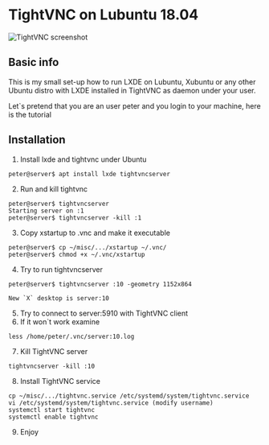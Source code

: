 # TightVNC on Lubuntu 18.04

![TightVNC screenshot](https://raw.githubusercontent.com/koss822/misc/master/imgs/tightvnc.jpg "TightVNC Screenshot")

## Basic info
This is my small set-up how to run LXDE on Lubuntu, Xubuntu or any other Ubuntu distro with LXDE installed in TightVNC as daemon under your user.

Let`s pretend that you are an user peter and you login to your machine, here is the tutorial

## Installation

1. Install lxde and tightvnc under Ubuntu
```
peter@server$ apt install lxde tightvncserver
```
2. Run and kill tightvnc
```
peter@server$ tightvncserver
Starting server on :1
peter@server$ tightvncserver -kill :1
```
3. Copy xstartup to .vnc and make it executable
```
peter@server$ cp ~/misc/.../xstartup ~/.vnc/
peter@server$ chmod +x ~/.vnc/xstartup
```
4. Try to run tightvncserver
```
peter@server$ tightvncserver :10 -geometry 1152x864

New `X` desktop is server:10
```
5. Try to connect to server:5910 with TightVNC client
6. If it won`t work examine
```
less /home/peter/.vnc/server:10.log
```
7. Kill TightVNC server
```
tightvncserver -kill :10
```
8. Install TightVNC service
```
cp ~/misc/.../tightvnc.service /etc/systemd/system/tightvnc.service
vi /etc/systemd/system/tightvnc.service (modify username)
systemctl start tightvnc
systemctl enable tightvnc
```
9. Enjoy
